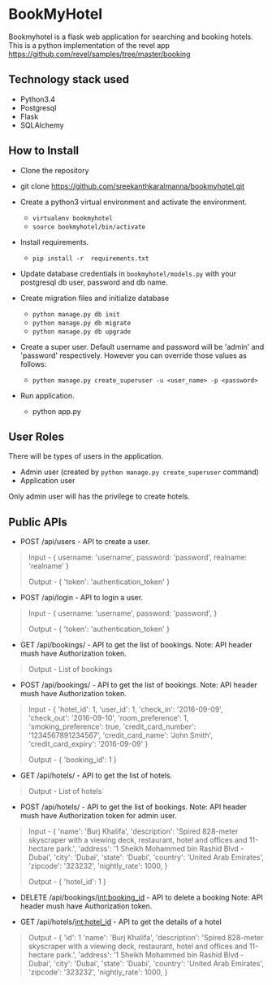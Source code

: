 BookMyHotel
============

Bookmyhotel is a flask web application for searching and booking hotels. This is a python implementation of the revel app https://github.com/revel/samples/tree/master/booking

Technology stack used
--------------------
 - Python3.4
 - Postgresql
 - Flask
 - SQLAlchemy

How to Install
--------------

- Clone the repository

 - git clone https://github.com/sreekanthkaralmanna/bookmyhotel.git

- Create a python3 virtual environment and activate the environment.
	- `virtualenv bookmyhotel`
	- `source bookmyhotel/bin/activate`

- Install requirements.
	- `pip install -r  requirements.txt`

- Update database credentials in `bookmyhotel/models.py` with your postgresql db user, password and db name.

- Create migration files and initialize database
	- `python manage.py db init`
	- `python manage.py db migrate`
	- `python manage.py db upgrade`

- Create a super user. Default username and password will be 'admin' and 'password' respectively. However you can override those values as follows:
	- `python manage.py create_superuser -u <user_name> -p <password>`

- Run application.
	- python app.py


User Roles
----------
There will be types of users in the application.

 - Admin user (created by `python manage.py create_superuser` command)
 - Application user

Only admin user will has the privilege to create hotels.


Public APIs
----------

- POST /api/users - API to create a user.

> Input - { 	username: 'username', 	password: 'password', 	realname:
> 'realname' }
> 
> Output - { 	'token': 'authentication_token' }

- POST /api/login - API to login a user.

> Input - { 	username: 'username', 	password: 'password', }
> 
> Output - { 	'token': 'authentication_token' }


- GET /api/bookings/ - API to get the list of bookings.
   Note: API header mush have Authorization token.

> Output - List of bookings

- POST /api/bookings/ - API to get the list of bookings.
   Note: API header mush have Authorization token.

> Input - { 	'hotel_id': 1, 	'user_id': 1, 	'check_in': '2016-09-09',
> 	'check_out': '2016-09-10', 	'room_preference': 1,
> 	'smoking_preference': true, 	'credit_card_number':
> '1234567891234567', 	'credit_card_name': 'John Smith',
> 	'credit_card_expiry': '2016-09-09' }
> 
> Output - { 	'booking_id': 1 }

- GET /api/hotels/ - API to get the list of hotels.

> Output - List of hotels


- POST /api/hotels/ - API to get the list of bookings.
Note: API header mush have Authorization token for admin user.

> Input - { 	'name': 'Burj Khalifa', 	'description': 'Spired 828-meter
> skyscraper with a viewing deck, restaurant, hotel and offices and
> 11-hectare park.', 	'address': '1 Sheikh Mohammed bin Rashid Blvd -
> Dubai', 	'city': 'Dubai', 	'state': 'Duabi', 	'country': 'United Arab
> Emirates', 	'zipcode': '323232', 	'nightly_rate': 1000, }
> 
> Output - { 	'hotel_id': 1 }


- DELETE /api/bookings/<int:booking_id> - API to delete a booking
Note: API header mush have Authorization token.


- GET /api/hotels/<int:hotel_id> - API to get the details of a hotel

> Output - { 	'id': 1 	'name': 'Burj Khalifa', 	'description': 'Spired
> 828-meter skyscraper with a viewing deck, restaurant, hotel and
> offices and 11-hectare park.', 	'address': '1 Sheikh Mohammed bin
> Rashid Blvd - Dubai', 	'city': 'Dubai', 	'state': 'Duabi', 	'country':
> 'United Arab Emirates', 	'zipcode': '323232', 	'nightly_rate': 1000, }






